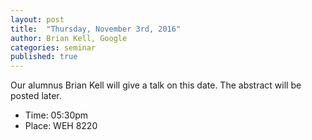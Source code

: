 ```yaml
---
layout: post
title:  "Thursday, November 3rd, 2016"
author: Brian Kell, Google
categories: seminar
published: true
---
```

Our alumnus Brian Kell will give a talk on this date. The abstract will be posted later.


  * Time: 05:30pm
  * Place: WEH 8220

